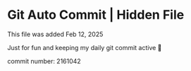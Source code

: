 # Git Auto Commit | Hidden File

This file was added Feb 12, 2025

Just for fun and keeping my daily git commit active 🤪

commit number: 2161042
